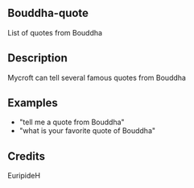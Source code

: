 ## Bouddha-quote
List of quotes from Bouddha

## Description 
Mycroft can tell several famous quotes from Bouddha

## Examples 
* "tell me a quote from Bouddha"
* "what is your favorite quote of Bouddha"

## Credits 
EuripideH
